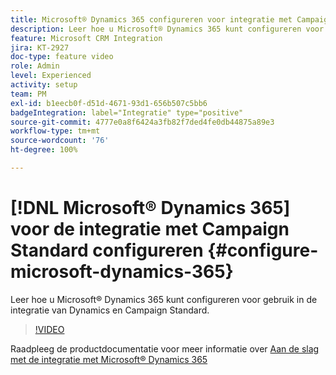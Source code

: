 ```yaml
---
title: Microsoft® Dynamics 365 configureren voor integratie met Campaign Standard
description: Leer hoe u Microsoft® Dynamics 365 kunt configureren voor gebruik in de integratie van Dynamics en Campaign Standard.
feature: Microsoft CRM Integration
jira: KT-2927
doc-type: feature video
role: Admin
level: Experienced
activity: setup
team: PM
exl-id: b1eecb0f-d51d-4671-93d1-656b507c5bb6
badgeIntegration: label="Integratie" type="positive"
source-git-commit: 4777e0a8f6424a3fb82f7ded4fe0db44875a89e3
workflow-type: tm+mt
source-wordcount: '76'
ht-degree: 100%

---
```


# [!DNL Microsoft® Dynamics 365] voor de integratie met Campaign Standard configureren {#configure-microsoft-dynamics-365}

Leer hoe u Microsoft® Dynamics 365 kunt configureren voor gebruik in de integratie van Dynamics en Campaign Standard.

>[!VIDEO](https://video.tv.adobe.com/v/27637?quality=12&learn=on)

Raadpleeg de productdocumentatie voor meer informatie over [Aan de slag met de integratie met Microsoft® Dynamics 365](https://experienceleague.adobe.com/docs/campaign-standard/using/integrating-with-adobe-cloud/campaign-and-microsoft-dynamics-365/d365-acs-get-started.html?lang=nl)
